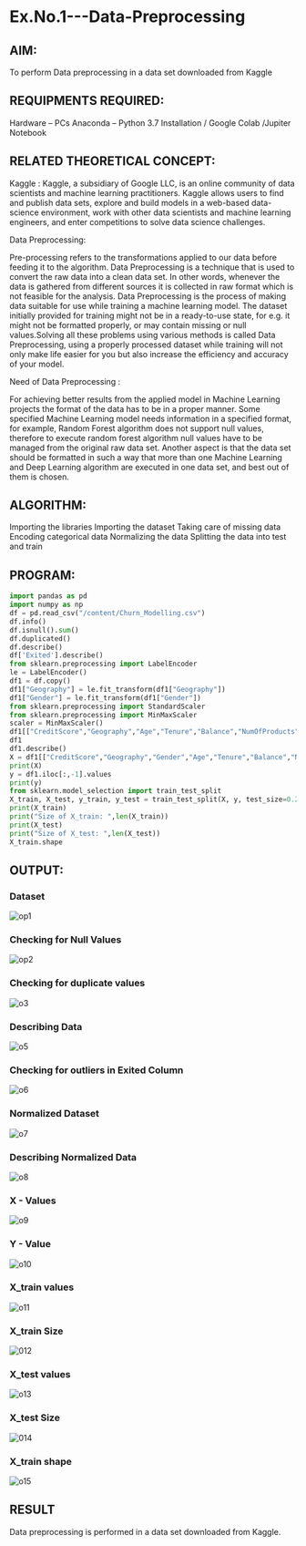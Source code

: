 # Ex.No.1---Data-Preprocessing
## AIM:

To perform Data preprocessing in a data set downloaded from Kaggle

## REQUIPMENTS REQUIRED:
Hardware – PCs
Anaconda – Python 3.7 Installation / Google Colab /Jupiter Notebook

## RELATED THEORETICAL CONCEPT:

Kaggle :
Kaggle, a subsidiary of Google LLC, is an online community of data scientists and machine learning practitioners. Kaggle allows users to find and publish data sets, explore and build models in a web-based data-science environment, work with other data scientists and machine learning engineers, and enter competitions to solve data science challenges.

Data Preprocessing:

Pre-processing refers to the transformations applied to our data before feeding it to the algorithm. Data Preprocessing is a technique that is used to convert the raw data into a clean data set. In other words, whenever the data is gathered from different sources it is collected in raw format which is not feasible for the analysis.
Data Preprocessing is the process of making data suitable for use while training a machine learning model. The dataset initially provided for training might not be in a ready-to-use state, for e.g. it might not be formatted properly, or may contain missing or null values.Solving all these problems using various methods is called Data Preprocessing, using a properly processed dataset while training will not only make life easier for you but also increase the efficiency and accuracy of your model.

Need of Data Preprocessing :

For achieving better results from the applied model in Machine Learning projects the format of the data has to be in a proper manner. Some specified Machine Learning model needs information in a specified format, for example, Random Forest algorithm does not support null values, therefore to execute random forest algorithm null values have to be managed from the original raw data set.
Another aspect is that the data set should be formatted in such a way that more than one Machine Learning and Deep Learning algorithm are executed in one data set, and best out of them is chosen.


## ALGORITHM:
Importing the libraries
Importing the dataset
Taking care of missing data
Encoding categorical data
Normalizing the data
Splitting the data into test and train

## PROGRAM:
```python
import pandas as pd
import numpy as np
df = pd.read_csv("/content/Churn_Modelling.csv")
df.info()
df.isnull().sum()
df.duplicated()
df.describe()
df['Exited'].describe()
from sklearn.preprocessing import LabelEncoder
le = LabelEncoder()
df1 = df.copy()
df1["Geography"] = le.fit_transform(df1["Geography"])
df1["Gender"] = le.fit_transform(df1["Gender"])
from sklearn.preprocessing import StandardScaler
from sklearn.preprocessing import MinMaxScaler
scaler = MinMaxScaler()
df1[["CreditScore","Geography","Age","Tenure","Balance","NumOfProducts","EstimatedSalary"]] = pd.DataFrame(scaler.fit_transform(df1[["CreditScore","Geography","Age","Tenure","Balance","NumOfProducts","EstimatedSalary"]]))
df1
df1.describe()
X = df1[["CreditScore","Geography","Gender","Age","Tenure","Balance","NumOfProducts","HasCrCard","IsActiveMember","EstimatedSalary"]].values
print(X)
y = df1.iloc[:,-1].values
print(y)
from sklearn.model_selection import train_test_split
X_train, X_test, y_train, y_test = train_test_split(X, y, test_size=0.2)
print(X_train)
print("Size of X_train: ",len(X_train))
print(X_test)
print("Size of X_test: ",len(X_test))
X_train.shape
```

## OUTPUT:

### Dataset
![op1](https://user-images.githubusercontent.com/75235704/191728139-8b634c41-6f69-4a91-9ea9-29bb9fb0d440.png)

### Checking for Null Values
![op2](https://user-images.githubusercontent.com/75235704/191728291-3d272a28-51fb-463b-87f8-fae13a5b1969.png)
### Checking for duplicate values
![o3](https://user-images.githubusercontent.com/75235704/191728419-94a14090-eec4-426e-b15e-5d639bdef583.png)

### Describing Data
![o5](https://user-images.githubusercontent.com/75235704/191728554-021bb47b-1533-4f85-b1b1-f7d3d2273b97.png)
### Checking for outliers in Exited Column
![o6](https://user-images.githubusercontent.com/75235704/191728638-8eb5f8ae-d41a-415f-91d2-7313c7208ea8.png)
### Normalized Dataset
![o7](https://user-images.githubusercontent.com/75235704/191728729-614e91ae-a171-427b-9bc7-26c991b91018.png)
### Describing Normalized Data
![o8](https://user-images.githubusercontent.com/75235704/191728804-2df579e0-b1ba-49dc-b997-77ac3e965c53.png)
### X - Values
![o9](https://user-images.githubusercontent.com/75235704/191728909-6e02c07a-85fe-486f-8692-b8d01a93453d.png)
### Y - Value
![o10](https://user-images.githubusercontent.com/75235704/191728999-035b8d96-4ed3-47d4-abaf-93bef67fbf0d.png)
### X_train values
![o11](https://user-images.githubusercontent.com/75235704/191729078-7d4680bc-923d-42a4-a478-5f83b41557b0.png)
### X_train Size
![012](https://user-images.githubusercontent.com/75235704/191729188-a66c3986-9108-4a87-bc0d-02a2d9f715c4.png)
### X_test values
![o13](https://user-images.githubusercontent.com/75235704/191729272-c6b4e916-e53a-4300-8a29-4b6ef9180a7d.png)
### X_test Size
![014](https://user-images.githubusercontent.com/75235704/191729366-ce53b180-b9bb-41b3-a484-9a8780cb0fba.png)
### X_train shape
![o15](https://user-images.githubusercontent.com/75235704/191729464-bb65cc05-12c1-4966-94b8-77025b284123.png)



## RESULT
Data preprocessing is performed in a data set downloaded from Kaggle.
